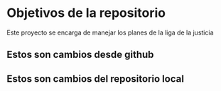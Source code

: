 # Objetivos de la repositorio

Este proyecto se encarga de manejar los planes de la liga de la justicia


## Estos son cambios desde github
## Estos son cambios del repositorio local
